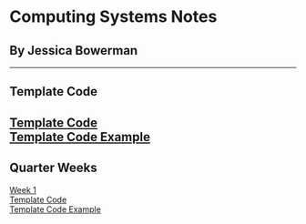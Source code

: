 # Computing Systems Notes
## By Jessica Bowerman
---
## Template Code
  [Template Code](examplecode.md) <br>
  [Template Code Example](examplecode.md)
---
## Quarter Weeks
[Week 1](w1.md) <br>
[Template Code](eamplecode) <br>
[Template Code Example](examplecode.md) <br>
